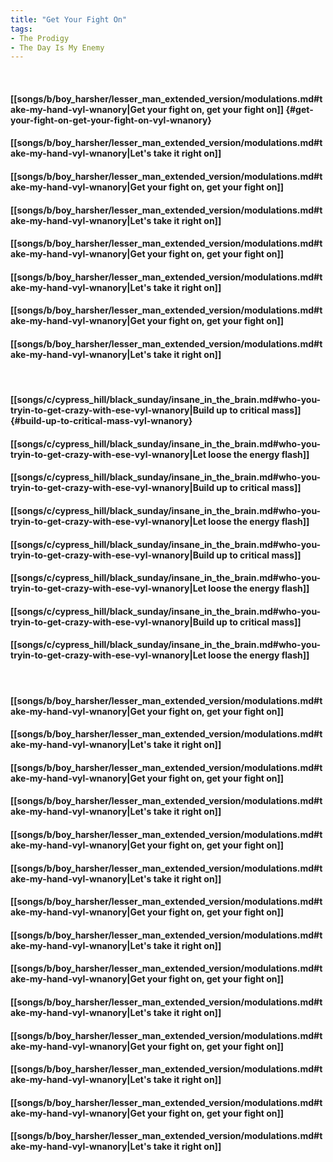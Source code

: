 ```yaml
---
title: "Get Your Fight On"
tags:
- The Prodigy
- The Day Is My Enemy
---
```

&nbsp;
#### [[songs/b/boy_harsher/lesser_man_extended_version/modulations.md#take-my-hand-vyl-wnanory|Get your fight on, get your fight on]] {#get-your-fight-on-get-your-fight-on-vyl-wnanory}
#### [[songs/b/boy_harsher/lesser_man_extended_version/modulations.md#take-my-hand-vyl-wnanory|Let's take it right on]]
#### [[songs/b/boy_harsher/lesser_man_extended_version/modulations.md#take-my-hand-vyl-wnanory|Get your fight on, get your fight on]]
#### [[songs/b/boy_harsher/lesser_man_extended_version/modulations.md#take-my-hand-vyl-wnanory|Let's take it right on]]
#### [[songs/b/boy_harsher/lesser_man_extended_version/modulations.md#take-my-hand-vyl-wnanory|Get your fight on, get your fight on]]
#### [[songs/b/boy_harsher/lesser_man_extended_version/modulations.md#take-my-hand-vyl-wnanory|Let's take it right on]]
#### [[songs/b/boy_harsher/lesser_man_extended_version/modulations.md#take-my-hand-vyl-wnanory|Get your fight on, get your fight on]]
#### [[songs/b/boy_harsher/lesser_man_extended_version/modulations.md#take-my-hand-vyl-wnanory|Let's take it right on]]
&nbsp;
#### [[songs/c/cypress_hill/black_sunday/insane_in_the_brain.md#who-you-tryin-to-get-crazy-with-ese-vyl-wnanory|Build up to critical mass]] {#build-up-to-critical-mass-vyl-wnanory}
#### [[songs/c/cypress_hill/black_sunday/insane_in_the_brain.md#who-you-tryin-to-get-crazy-with-ese-vyl-wnanory|Let loose the energy flash]]
#### [[songs/c/cypress_hill/black_sunday/insane_in_the_brain.md#who-you-tryin-to-get-crazy-with-ese-vyl-wnanory|Build up to critical mass]]
#### [[songs/c/cypress_hill/black_sunday/insane_in_the_brain.md#who-you-tryin-to-get-crazy-with-ese-vyl-wnanory|Let loose the energy flash]]
#### [[songs/c/cypress_hill/black_sunday/insane_in_the_brain.md#who-you-tryin-to-get-crazy-with-ese-vyl-wnanory|Build up to critical mass]]
#### [[songs/c/cypress_hill/black_sunday/insane_in_the_brain.md#who-you-tryin-to-get-crazy-with-ese-vyl-wnanory|Let loose the energy flash]]
#### [[songs/c/cypress_hill/black_sunday/insane_in_the_brain.md#who-you-tryin-to-get-crazy-with-ese-vyl-wnanory|Build up to critical mass]]
#### [[songs/c/cypress_hill/black_sunday/insane_in_the_brain.md#who-you-tryin-to-get-crazy-with-ese-vyl-wnanory|Let loose the energy flash]]
&nbsp;
#### [[songs/b/boy_harsher/lesser_man_extended_version/modulations.md#take-my-hand-vyl-wnanory|Get your fight on, get your fight on]]
#### [[songs/b/boy_harsher/lesser_man_extended_version/modulations.md#take-my-hand-vyl-wnanory|Let's take it right on]]
#### [[songs/b/boy_harsher/lesser_man_extended_version/modulations.md#take-my-hand-vyl-wnanory|Get your fight on, get your fight on]]
#### [[songs/b/boy_harsher/lesser_man_extended_version/modulations.md#take-my-hand-vyl-wnanory|Let's take it right on]]
#### [[songs/b/boy_harsher/lesser_man_extended_version/modulations.md#take-my-hand-vyl-wnanory|Get your fight on, get your fight on]]
#### [[songs/b/boy_harsher/lesser_man_extended_version/modulations.md#take-my-hand-vyl-wnanory|Let's take it right on]]
#### [[songs/b/boy_harsher/lesser_man_extended_version/modulations.md#take-my-hand-vyl-wnanory|Get your fight on, get your fight on]]
#### [[songs/b/boy_harsher/lesser_man_extended_version/modulations.md#take-my-hand-vyl-wnanory|Let's take it right on]]
#### [[songs/b/boy_harsher/lesser_man_extended_version/modulations.md#take-my-hand-vyl-wnanory|Get your fight on, get your fight on]]
#### [[songs/b/boy_harsher/lesser_man_extended_version/modulations.md#take-my-hand-vyl-wnanory|Let's take it right on]]
#### [[songs/b/boy_harsher/lesser_man_extended_version/modulations.md#take-my-hand-vyl-wnanory|Get your fight on, get your fight on]]
#### [[songs/b/boy_harsher/lesser_man_extended_version/modulations.md#take-my-hand-vyl-wnanory|Let's take it right on]]
#### [[songs/b/boy_harsher/lesser_man_extended_version/modulations.md#take-my-hand-vyl-wnanory|Get your fight on, get your fight on]]
#### [[songs/b/boy_harsher/lesser_man_extended_version/modulations.md#take-my-hand-vyl-wnanory|Let's take it right on]]
